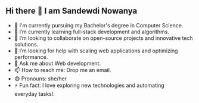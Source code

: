 ## Hi there 👋 I am Sandewdi Nowanya

- 🔭 I'm currently pursuing my Bachelor's degree in Computer Science.
- 🌱 I’m currently learning full-stack development and algorithms.
- 👯 I’m looking to collaborate on open-source projects and innovative tech solutions.
- 🤔 I’m looking for help with scaling web applications and optimizing performance.
- 💬 Ask me about Web development.
- 📫 How to reach me: Drop me an email.
- 😄 Pronouns: she/her
- ⚡ Fun fact: I love exploring new technologies and automating everyday tasks!.

<!--
**GSNowanyaFonseka/GSNowanyaFonseka** is a ✨ _special_ ✨ repository because its `README.md` (this file) appears on your GitHub profile.

Here are some ideas to get you started:

- 🔭 I’m currently working on ...
- 🌱 I’m currently learning ...
- 👯 I’m looking to collaborate on ...
- 🤔 I’m looking for help with ...
- 💬 Ask me about ...
- 📫 How to reach me: ...
- 😄 Pronouns: ...
- ⚡ Fun fact: ...
-->
